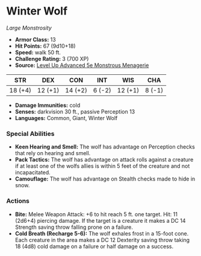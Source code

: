 # Winter Wolf

*Large* *Monstrosity*

- **Armor Class:** 13
- **Hit Points:** 67 (9d10+18)
- **Speed:** walk 50 ft.
- **Challenge Rating:** 3 (700 XP)
- **Source:** [Level Up Advanced 5e Monstrous Menagerie](https://www.levelup5e.com)

| STR | DEX | CON | INT | WIS | CHA |
| --- | --- | --- | --- | --- | --- |
| 18 (+4) | 12 (+1) | 14 (+2) | 6 (-2) | 12 (+1) | 8 (-1) |

- **Damage Immunities:** cold
- **Senses:** darkvision 30 ft., passive Perception 13
- **Languages:** Common, Giant, Winter Wolf
### Special Abilities
- **Keen Hearing and Smell:** The wolf has advantage on Perception checks that rely on hearing and smell.
- **Pack Tactics:** The wolf has advantage on attack rolls against a creature if at least one of the wolfs allies is within 5 feet of the creature and not incapacitated.
- **Camouflage:** The wolf has advantage on Stealth checks made to hide in snow.
### Actions
- **Bite:** Melee Weapon Attack: +6 to hit  reach 5 ft.  one target. Hit: 11 (2d6+4) piercing damage. If the target is a creature  it makes a DC 14 Strength saving throw  falling prone on a failure.
- **Cold Breath (Recharge 5-6):** The wolf exhales frost in a 15-foot cone. Each creature in the area makes a DC 12 Dexterity saving throw  taking 18 (4d8) cold damage on a failure or half damage on a success.

